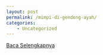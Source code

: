```yaml
---
layout: post
permalink: /mimpi-di-gendong-ayah/
categories:
    - Uncategorized
---
```


[Baca Selengkapnya](/05)